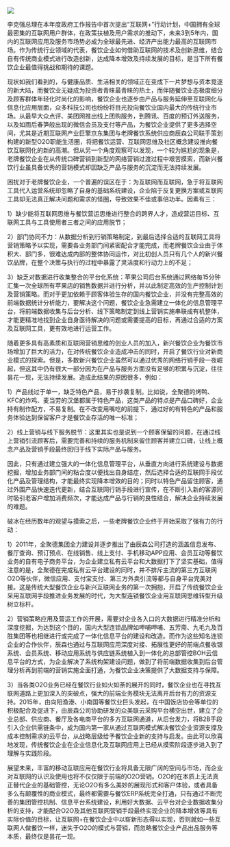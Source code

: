 ![](/UploadFile/2015417133953583.jpg)

李克强总理在本年度政府工作报告中首次提出“互联网+”行动计划，中国拥有全球最密集的互联网用户群体，在政策扶植及用户需求的推动下，未来3到5年内，国内的互联网应用及服务市场势必成为全球最先进、经济产出能力最高的互联网市场。作为传统行业领域的代表，餐饮企业如何借助互联网的技术及创新思维，结合自有传统商业模式进行改造创新，达成降本增效及持续发展的目标，是当下所有餐饮企业最值得挑战和期待的课题。

现状如我们看到的，与健康品质、生活相关的领域正在变成下一片梦想与资本竞逐的新大陆，而餐饮业无疑成为投资者青睐最青睐的热土，而伴随餐饮业态极度细分及顾客群体年轻化时尚化的影响，餐饮企业也逐步由产品与服务延伸至互联网化与信息化应用层面，众多科技公司也纷纷将目光投向餐饮业国内最大的传统行业市场。从最早大众点评、美团网推出线上团购服务，到腾讯、百度的预订外送服务，以及如雨后春笋般出现的微信会员及支付等产品，为餐饮企业提供了更多选择空间，尤其是近期互联网产业巨擎京东集团与老牌餐饮系统供应商辰森公司联手策划构建的新型O2O职能生活圈，将把餐饮运营、互联网思维及社区概念建设推向餐饮互联网化的新的高潮。但从另一个角度观察可以发现，一个较为尴尬的现象是，老牌餐饮企业在从传统口碑营销到新型的网络营销过渡过程中艰苦摸索，而新兴餐饮行业虽具备优秀的营销模式却因缺乏产品与服务的沉淀而无法持续发展。

困扰对于老牌餐饮企业，一个普遍的误区在于：为互联网而互联网，急于将互联网工具代入运营系统却忽略了自身的基础系统建设，企业陷于反复更换方案或互联网工具却无法真正解决问题和需求的怪圈，导致效果不佳或事倍功半。因素有三：

1）缺少能将互联网思维与餐饮营运思维进行整合的跨界人才，造成营运目标、互联网工具与工具使用者三者之间的应用脱节；

2）部门协同不力：从数据分析到行销策略制定，到最后选择合适的互联网工具将营销策略予以实现，需要各业务部门间紧密配合才能完成，而老牌餐饮企业由于体积大、部门多，很难达成内部的整体协同运作，对比初创人员只有几个人的新兴餐饮品牌，在整个决策与执行的过程中暴露了灵活度和行动力上的不足；

3）缺乏对数据进行收集整合的平台化系统：苹果公司后台系统通过网络每15分钟汇集一次全球所有苹果店的销售数据并进行分析，并以此制定高效的生产控制计划及营销策略。而对于更加依赖于顾客体验生存的国内餐饮企业，并没有完整高效的前端数据统计分析能力，要解决这个问题，餐饮企业急需建立一体化的信息管理平台，将前端数据收集与后台分析、线下策略制定到线上营销实施串联成有机整体，才能更精准地找到企业自身亟待解决的问题或需要提高的目标，再通过合适的方案及互联网工具，更有效地进行运营工作。

随着更多具有高素质和互联网营销思维的创业人员的加入，新兴餐饮企业为餐饮市场增加了巨大的活力，在对传统餐饮企业造成冲击的同时，开启了餐饮行业对新商业模式的探索。但是，多数新兴餐饮企业虽然可以通过优秀的网络行销手段一夜崛起，但这其中仍有很大一部分因为在产品与服务方面没有足够的积累与沉淀，往往昙花一现，无法持续发展。造成此结果的原因很多，例如：

1）产品线过于单一，缺乏特色产品，易于抄袭复制。比如说，全聚德的烤鸭、KFC的炸鸡、麦当劳的汉堡都属于特色产品，这类产品的特点是产品口碑好，企业持有制作配方，不易复制。在不改变用嘴吃的前提下，通过好的有特色的产品和服务体验达到保留客户才是餐饮业存活的唯一标准；

2）线上营销与线下服务脱节：这里其实也是说到一个顾客保留的问题，在通过线上营销引流顾客后，需要完善和持续的服务机制来留住顾客并建立口碑，让线上概念产品及营销手段最终回归于线下实际产品与服务。

因此，只有通过建立强大的一体化信息管理平台，从垂直方向进行系统建设与数据挖掘，增加业务部门间的粘合度以便找出自身结症，然后选择合适的互联网手段优化产品及管理结构，才能最终实现降本增效的目的；同时以特色产品留住顾客，通过外围产品快速迭代更新，结合互联网行销手段进行宣传，在不断引入新的客源同时吸引老客户增加消费频次，才能达成产品与行销的良性结合，解决企业持续发展的难题。

破冰在经历数年的观望与摸索之后，一些老牌餐饮企业终于开始采取了强有力的行动：

1）2011年，全聚德集团全力建设并逐步推出了由辰森公司打造的涵盖信息发布、餐厅查询、预订预点、在线销售、线上支付、手机移动APP应用、会员互动等餐饮业务的自有电子商务平台，为企业建立私有云平台和大数据打下了坚实基础，值得注意的是，全聚德在完成私有云平台建设的同时，并不排斥主流的第三方互联网O2O等伙伴，微信应用、支付宝支付、第三方外卖引流等都与自身平台完美对接。这是传统大型餐饮企业与新兴互联网业务的第一次拥抱，开启了传统餐饮企业采用互联网手段推进业务发展的时代，为大型连锁餐饮企业用互联网思维转型升级树立标杆。

2）营销策略应用及营运工作的开展，需要对企业各入口的大数据进行精准分析和深度挖掘，为达到这个目的，国内大型连锁品牌如呷哺呷哺、五芳斋、九毛九及百胜集团等也相继进行或完成了一体化信息平台的建设和改造。而作为这些知名连锁企业的合作伙伴，辰森也通过与互联网应用深度对接、拓展性更好的前端点餐收银系统、会员系统、移动应用系统与供应链系统植入到一体化的总部管控BOH云信息平台的方式，为企业解决了系统构架建设问题，做到了将前端数据收集到后台管理分析再到前端的营销实施全面打通，为餐饮企业决策提供了大数据支持与保障。

3）当各类O2O业务已经在餐饮行业如火如荼的展开的同时，餐饮企业也在寻找互联网道路上更加深入的突破点，强大的前端业务模块无法离开后台有力的资源支持。2015年，由向阳渔港、小南国等餐饮业巨头发起，在中国饭店协会等单位的积极配合及促进下，由辰森公司协助研发的众美联云采购平台横空出世，建立了企业总部、供应商、餐厅及各电商平台的多方互联网通道，从后台发力，将B2B手段引入企业供需链条中，成为国内第一家从通过互联网模式解决餐饮企业资源支撑及成本控制需求的云平台，从战略层级给予餐饮企业新的支持与启发。由此可以欣喜地发现，传统餐饮企业在企业信息化及互联网应用上已经从摸索阶段逐步进入到了理解与实践阶段。

展望未来，丰富的移动互联应用在餐饮行业将具备无限广阔的空间与市场，而企业对互联网的认识及使用也将不仅仅限于前端的O2O营销。O2O的在本质上无法真正替代企业的基础管控，无论O2O有多么美妙的展现形式和客户体验，或者具备多么有颠覆性的商业模式，最终都需要与餐饮ERP系统完全打通，只有通过不断完善的集团管控机制、信息平台系统建设，利用好大数据、云平台对企业数据收集分析的支持，才能配合O2O及其他互联网营销手段最终实现企业的降本增效等具有实际价值的目标，让互联网+在餐饮企业中以崭新形态得以实现，否则就如一些互联网人做餐饮一样，迷失于O2O的模式与营销，而忽略餐饮企业产品出品服务等本质，最终仅是昙花一现。

